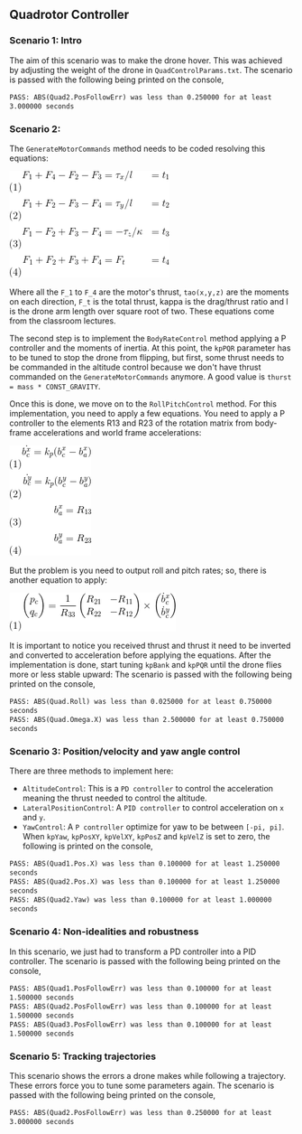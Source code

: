 ## Quadrotor Controller
### Scenario 1: Intro
The aim of this scenario was to make the drone hover. This was achieved by adjusting the weight of the drone in `QuadControlParams.txt`. The scenario is passed with the following being printed on the console,
```
PASS: ABS(Quad2.PosFollowErr) was less than 0.250000 for at least 3.000000 seconds
```

### Scenario 2:
The `GenerateMotorCommands` method needs to be coded resolving this equations:

![Moments equation](res/moments_force_eq.gif)

Where all the `F_1` to `F_4` are the motor's thrust, `tao(x,y,z)` are the moments on each direction, `F_t` is the total thrust, kappa is the drag/thrust ratio and l is the drone arm length over square root of two. These equations come from the classroom lectures.

The second step is to implement the `BodyRateControl` method applying a P controller and the moments of inertia. At this point, the `kpPQR` parameter has to be tuned to stop the drone from flipping, but first, some thrust needs to be commanded in the altitude control because we don't have thrust commanded on the `GenerateMotorCommands` anymore. A good value is `thurst = mass * CONST_GRAVITY`.

Once this is done, we move on to the `RollPitchControl` method. For this implementation, you need to apply a few equations. You need to apply a P controller to the elements R13 and R23 of the rotation matrix from body-frame accelerations and world frame accelerations:

![P Contriller Roll Pitch](/res/roll_pitch_p_controller.gif)

But the problem is you need to output roll and pitch rates; so, there is another equation to apply:

![Roll Pitch](/res/roll_pitch_from_b_to_pq.gif)

It is important to notice you received thrust and thrust it need to be inverted and converted to acceleration before applying the equations. After the implementation is done, start tuning `kpBank` and `kpPQR` until the drone flies more or less stable upward:
The scenario is passed with the following being printed on the console,
```
PASS: ABS(Quad.Roll) was less than 0.025000 for at least 0.750000 seconds
PASS: ABS(Quad.Omega.X) was less than 2.500000 for at least 0.750000 seconds
```

### Scenario 3: Position/velocity and yaw angle control
There are three methods to implement here:
* `AltitudeControl`: This is a `PD controller` to control the acceleration meaning the thrust needed to control the altitude.
* `LateralPositionControl`: A `PID controller` to control acceleration on `x` and `y`.
* `YawControl`: A `P controller` optimize for yaw to be between `[-pi, pi]`.
When `kpYaw`, `kpPosXY`,  `kpVelXY`,  `kpPosZ` and `kpVelZ` is set to zero, the following is printed on the console,
```
PASS: ABS(Quad1.Pos.X) was less than 0.100000 for at least 1.250000 seconds
PASS: ABS(Quad2.Pos.X) was less than 0.100000 for at least 1.250000 seconds
PASS: ABS(Quad2.Yaw) was less than 0.100000 for at least 1.000000 seconds
```

### Scenario 4: Non-idealities and robustness
In this scenario, we just had to transform a PD controller into a PID controller. The scenario is passed with the following being printed on the console,
```
PASS: ABS(Quad1.PosFollowErr) was less than 0.100000 for at least 1.500000 seconds
PASS: ABS(Quad2.PosFollowErr) was less than 0.100000 for at least 1.500000 seconds
PASS: ABS(Quad3.PosFollowErr) was less than 0.100000 for at least 1.500000 seconds
```

### Scenario 5: Tracking trajectories
This scenario shows the errors a drone makes while following a trajectory. These errors force you to tune some parameters again. The scenario is passed with the following being printed on the console,
```
PASS: ABS(Quad2.PosFollowErr) was less than 0.250000 for at least 3.000000 seconds
```


